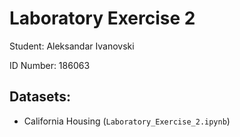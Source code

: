 # Laboratory Exercise 2

Student: Aleksandar Ivanovski

ID Number: 186063

## Datasets:
- California Housing (`Laboratory_Exercise_2.ipynb`)

